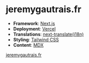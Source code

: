 # jeremygautrais.fr

- **Framework**: [Next.js](https://nextjs.org/)
- **Deployment**: [Vercel](https://vercel.com)
- **Translations**: [next-translate(i18n)](https://github.com/vinissimus/next-translate)
- **Styling**: [Tailwind CSS](https://tailwindcss.com/)
- **Content**: [MDX](https://github.com/mdx-js/mdx)

[jeremygautrais.fr](https://www.jeremygautrais.fr/)
